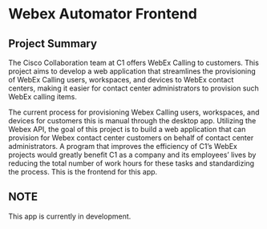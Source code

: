 # Webex Automator Frontend

## Project Summary
The Cisco Collaboration team at C1 offers WebEx Calling to customers. This project aims to develop a web application that streamlines the provisioning of WebEx Calling users, workspaces, and devices to WebEx contact centers, making it easier for contact center administrators to provision such WebEx calling items.

The current process for provisioning Webex Calling users, workspaces, and devices for customers this is manual through the desktop app. Utilizing the Webex API, the goal of this project is to build a web application that can provision for Webex contact center customers on behalf of contact center administrators. A program that improves the efficiency of C1’s WebEx projects would greatly benefit C1 as a company and its employees’ lives by reducing the total number of work hours for these tasks and standardizing the process. This is the frontend for this app.

## NOTE
This app is currently in development.
